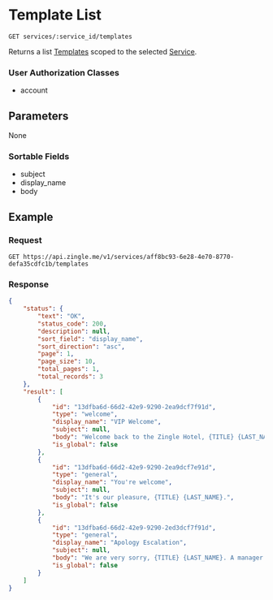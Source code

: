 # Template List

    GET services/:service_id/templates
    
Returns a list [Templates] scoped to the selected [Service].

### User Authorization Classes 
* account

## Parameters
None
### Sortable Fields
* subject
* display_name
* body

## Example
### Request

    GET https://api.zingle.me/v1/services/aff8bc93-6e28-4e70-8770-defa35cdfc1b/templates

### Response
``` json
{
    "status": {
        "text": "OK",
        "status_code": 200,
        "description": null,
        "sort_field": "display_name",
        "sort_direction": "asc",
        "page": 1,
        "page_size": 10,
        "total_pages": 1,
        "total_records": 3       
    },
    "result": [
        {
            "id": "13dfba6d-66d2-42e9-9290-2ea9dcf7f91d",
            "type": "welcome",
            "display_name": "VIP Welcome",
            "subject": null,
            "body": "Welcome back to the Zingle Hotel, {TITLE} {LAST_NAME}. We are very excited to have you back. Let us know if you need anything during your stay.",
            "is_global": false
        },
        {
            "id": "13dfba6d-66d2-42e9-9290-2ea9dcf7e91d",
            "type": "general",
            "display_name": "You're welcome",
            "subject": null,
            "body": "It's our pleasure, {TITLE} {LAST_NAME}.",
            "is_global": false
        },
        {
            "id": "13dfba6d-66d2-42e9-9290-2ed3dcf7f91d",
            "type": "general",
            "display_name": "Apology Escalation",
            "subject": null,
            "body": "We are very sorry, {TITLE} {LAST_NAME}. A manager will be in touch with you very shortly.",
            "is_global": false
        }                
    ]
}
```

[Templates]: README.md
[Service]: /services/README.md
